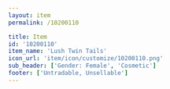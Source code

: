 ```yaml
---
layout: item
permalink: /10200110

title: Item
id: '10200110'
item_name: 'Lush Twin Tails'
icon_url: 'item/icon/customize/10200110.png'
sub_header: ['Gender: Female', 'Cosmetic']
footer: ['Untradable, Unsellable']
---
```

